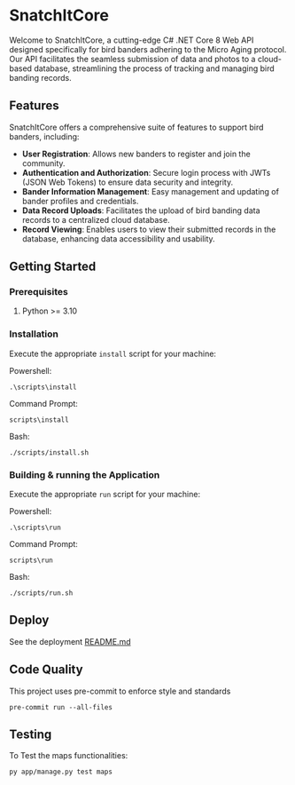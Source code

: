
# SnatchItCore

Welcome to SnatchItCore, a cutting-edge C# .NET Core 8 Web API designed specifically for bird banders adhering to the Micro Aging protocol. Our API facilitates the seamless submission of data and photos to a cloud-based database, streamlining the process of tracking and managing bird banding records.

## Features

SnatchItCore offers a comprehensive suite of features to support bird banders, including:

- **User Registration**: Allows new banders to register and join the community.
- **Authentication and Authorization**: Secure login process with JWTs (JSON Web Tokens) to ensure data security and integrity.
- **Bander Information Management**: Easy management and updating of bander profiles and credentials.
- **Data Record Uploads**: Facilitates the upload of bird banding data records to a centralized cloud database.
- **Record Viewing**: Enables users to view their submitted records in the database, enhancing data accessibility and usability.

## Getting Started

### Prerequisites

1. Python >= 3.10

### Installation

Execute the appropriate `install` script for your machine:

Powershell:

```shell
.\scripts\install
```

Command Prompt:

```shell
scripts\install
```

Bash:

```shell
./scripts/install.sh
```

### Building & running the Application

Execute the appropriate `run` script for your machine:

Powershell:

```shell
.\scripts\run
```

Command Prompt:

```shell
scripts\run
```

Bash:

```shell
./scripts/run.sh
```

## Deploy

See the deployment [README.md](./deploy/README.md)

## Code Quality

This project uses pre-commit to enforce style and standards

```shell
pre-commit run --all-files
```

## Testing
To Test the maps functionalities:

```py app/manage.py test maps ```
